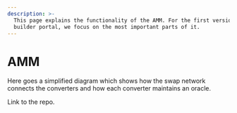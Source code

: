 ```yaml
---
description: >-
  This page explains the functionality of the AMM. For the first version of the
  builder portal, we focus on the most important parts of it.
---
```


# AMM

Here goes a simplified diagram which shows how the swap network connects the converters and how each converter maintains an oracle.

Link to the repo.

